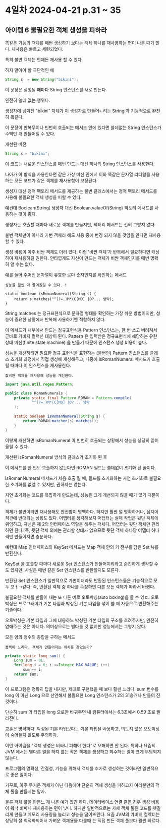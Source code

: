 # 4일차 2024-04-21 p.31 ~ 35

## 아이템 6 불필요한 객체 생성을 피하라

똑같은 기능의 객체를 매번 생성하기 보다는 객체 하나를 재사용하는 편이 나을 때가 많다.
재사용은 빠르고 세련되었다.

특히 불변 객체는 언제든 재사용 할 수 있다.

하지 말아야 할 극단적인 예

```java
String s  = new String("bikini");
```

이 문장은 실행될 때마다 String 인스턴스를 새로 만든다.

완전히 쓸데 없는  행위다.

생성자에 넘겨진 "bikini" 자체가 이 생성자로 만들어ㄴ려는 String 과 기능적으로 완전히 똑같다.

이 문장이 반복무이나 빈번히 호출되는 메서드 안에 있다면 쓸데없는 String 인스턴스가 수백만 개 만들어질 수 있다.

개선된 버전

```java
String s = "bikini";
```
이 코드는 새로운 인스턴스를 매번 만드는 대신 하나의 String 인스턴스를 사용한다.

나아가 이 방식을 사용한다면 같은 가상 머신 안에서 이와 똑같은 문자열 리터럴을 사용하는 모든 코드가 같은 객체를 재사용함이 보장된다.

생성자 대신 정적 팩토리 메서드를 제공하는 불변 클래스에서는 정적 팩토리 메서드를 사용해 불필요한 객체 생성을 피할 수 있다.

예컨대 Boolean(String) 생성자 대신 Boolean.valueOf(String) 팩토리 메서드를 사용하는 것이 좋다.

생성자는 호출할 때마다 새로운 객체를 만들지만, 팩터리 메서드는 전혀 그렇지 않다.

불변 객체만이 아니라 가변 객체라 해도 사용 중에 변경 되지 않을 것임을 안다면 재사용할 수 있다.

생성 비용이 아주 비싼 객체도 더러 있다. 
이런 '비싼 객체'가 반복해서 필요하다면 캐싱하여 재사용하길 권한다. 
안타깝게도 자신이 만드는 객체가 비싼 객체인지를 매번 명확히 알 수는 없다.

예를 들어 주어진 문자열이 유효한 로마 숫자인지를 확인하는 메서드

`성능을 훨씬 더 끌어올릴 수 있다. !`

```jshelllanguage
static boolean isRomanNumeral(String s) {
    return s.matches("^(?=.)M*(C[MD] |D?... 생략);
}
```
String.matches 는 정규표현식으로 문자열 형태를 
확인하는 가장 쉬운 방법이지만, 성능이 중요한  상황에서
반복해 사용하기엔 적합하지 않다. 

이 메서드가 내부에서 만드는 정규표현식용 Pattern 인스턴스는,
한 번 쓰고 버려져서 곧바로 가비지 컬랙션 대상이 된다.
Pattern 은 입력받은 정규표현식에 해당하는 유한 상태 머신(finite state machine) 을 
만들기 때문에 인스턴스 생성 비용이 높다.

성능을 개선하려면 필요한 정규 표현식을 표현하는 (불변인) Pattern 인스턴스를 클래스 초기화 과정에서
직접  생성해 캐싱해두고, 나중에 isRomanNumeral 메서드가 호출될 때마다 이 인스턴스를 재사용한다.


`값비싼 객체를 재사용해 성능을 개선한다.`

```java
import java.util.regex.Pattern;

public class RomanNumerals {
    private static final Pattern ROMAN = Pattern.compile(
            "^(?=.)M*(C[MD] |D?... 생략
    );
    
    static boolean isRomanNumeral(String s) {
        return ROMAN.matcher(s).matches();
    }
}
```

이렇게 개선하면 isRomanNumeral 이 빈번히 호출되는 상황에서
성능을 상당히 끌어올릴 수 있다. 

개선된 isRomanNumeral 방식의 클래스가 초기화 된 후

이 메서드를 한 번도 호출하지 않는다면 
ROMAN 필드는 쓸데없이 초기화 된 꼴이다.

isRomanNumeral 메서드가 처음 호출 될 때, 필드를
초기화하는 지연 초기화로 불필요한 초기화를 없앨 수 있지만,
권하지는 않는다.

지연 초기화는 코드를 복잡하게 만드는데, 성능은 크게 개선되지 않을 때가
많기 때문이다.

객체가 불변이라면 재사용해도 안전함이 명백하다.
하지만 훨씬 덜 명확하거나, 심지어 직관에 반대되는 상황도 있다.
어댑터를 생각해보자 어댑터는 실제 작업은 뒷단 객체에
위임하고, 자신은 제 2의 인터페이스 역할을 해주는 객체다. 
어댑터는 뒷단 객체만 관리하면 된다. 즉, 뒷단 객체 외에는
관리할 상태가 없으므로 뒷단 객체 하나당 어댑터 하나씩만 만들어지면 충분하다.


예컨대 Map 인터페이스의 KeySet 메서드는 Map 객체 안의 키 전부를 담은
Set 뷰를 반환한다. 

KeySet 을 호출할 때마다 새로운 Set 인스턴스가 만들어지리라고 순진하게 생각할 수도 있지만,
사실은 매번 같은 Set 인스턴스를 반환할지도 모른다.

반환된 Set 인스턴스가 일반적으로 가변이더라도 반환된 인스턴스들은 기능적으로 모두 꼬ㅓㄱ같다.
즉, 반환된 객체 중 하나를 수정하면 다른 모든 객체가 따라서 바뀐다.

불필요한 객체를 만들어 내는 또 다른 예로 오토박싱(auto boxing)을 들 수 있ㄷ.
오토박싱은 프로그래머가 기본 타입과 박싱된 기본 타입을 섞어 쓸 때 자동으로 변환해주는 기술이다.

오토박싱은 기본 타입과 그에 대응하느 박싱된 기본 타입의 구조를 흐려주지만,
완전히 없애주는 것은 아니다. 
의미상으로는 별다를 것 없지만 성능에서는 그렇지 않다.

모든 양의 정수의 총합을 구하는 메서드

`끔찍이 느리다. 객체가 만들어지는 위치를 찾았는가?`

```java
private static long sum() {
    Long sum = 0L;
    for(long i = 0; i <=Integer.MAX_VALUE; i++)
        sum += i;
    return sum;
}
```

이 프로그램은 정확히 답을 내지만, 제대로 구현했을 때 보다
훨씬 느리다.  sum 변수를 long 이 아닌 
Long 으로 선언해서 불필요한 Long 인스턴스가 2의 31승개나 만들어 진 것이다.

단순히 sum 의 타입을 long 으로만 바꿔주면 내 컴퓨터에서는 6.3초에서 0.59 초로 빨라진다.

교훈은 명확하다. 박싱된 기본 타입보다는 기본 타입을 사용하고, 의도치 않은 오토박싱이 숨어들지 않도록 주의하자.

이번 아이템을 "객체 생성은 비싸니 피해야 한다"로 오해하면 안 된다.
특히나 요즘의 JVM 에서는 별다른 일을 하지 않는 작은 객체를 생성하고 회수하는 일이 크게 부담되지 않는다.

프로그램의 명확성, 간결성, 기능을 위해서 객체를 추가로 생성하는 것이라면 
일반적으로 좋은 일이다.

거꾸로, 아주 무거운 객체가 아닌 다음에야 단순히 객체 생성을 피하고자 여러분만의 객체 풀을 만들지는 말자.

물론 객체 풀을 만든느 게 나은 예가 있긴 하다.
데이터베이스 연결 같은 경우 생성 비용이 워낙 비싸니 재사용하는 편이 낫다.
하지만 일반적으로는 자체 객체 풀은 코드를 헷갈리게 만들고 메모리 사용량을 
늘리고 성능을 떨어뜨린다. 
요즘 JVM의 가비지 컬렉터는 상당히 잘 최적화되어서 가벼운 객체용을 다룰때 는 
직접 만든 객체 풀보다 훨씬 빠르다.

